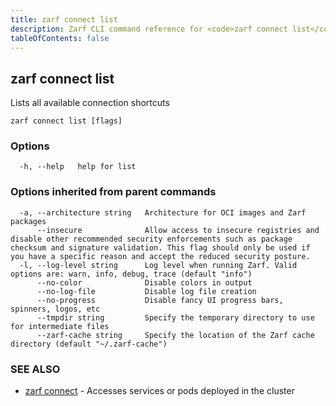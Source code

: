 ```yaml
---
title: zarf connect list
description: Zarf CLI command reference for <code>zarf connect list</code>.
tableOfContents: false
---
```


<!-- Page generated by Zarf; DO NOT EDIT -->

## zarf connect list

Lists all available connection shortcuts

```
zarf connect list [flags]
```

### Options

```
  -h, --help   help for list
```

### Options inherited from parent commands

```
  -a, --architecture string   Architecture for OCI images and Zarf packages
      --insecure              Allow access to insecure registries and disable other recommended security enforcements such as package checksum and signature validation. This flag should only be used if you have a specific reason and accept the reduced security posture.
  -l, --log-level string      Log level when running Zarf. Valid options are: warn, info, debug, trace (default "info")
      --no-color              Disable colors in output
      --no-log-file           Disable log file creation
      --no-progress           Disable fancy UI progress bars, spinners, logos, etc
      --tmpdir string         Specify the temporary directory to use for intermediate files
      --zarf-cache string     Specify the location of the Zarf cache directory (default "~/.zarf-cache")
```

### SEE ALSO

* [zarf connect](/commands/zarf_connect/)	 - Accesses services or pods deployed in the cluster

